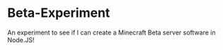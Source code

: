 # Beta-Experiment
An experiment to see if I can create a Minecraft Beta server software in Node.JS!
